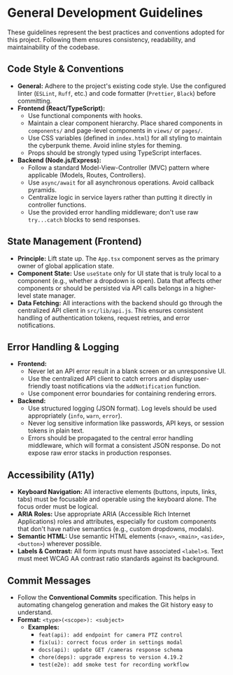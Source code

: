 # General Development Guidelines

These guidelines represent the best practices and conventions adopted for this project. Following them ensures consistency, readability, and maintainability of the codebase.

## Code Style & Conventions

*   **General:** Adhere to the project's existing code style. Use the configured linter (`ESLint`, `Ruff`, etc.) and code formatter (`Prettier`, `Black`) before committing.
*   **Frontend (React/TypeScript):**
    *   Use functional components with hooks.
    *   Maintain a clear component hierarchy. Place shared components in `components/` and page-level components in `views/` or `pages/`.
    *   Use CSS variables (defined in `index.html`) for all styling to maintain the cyberpunk theme. Avoid inline styles for theming.
    *   Props should be strongly typed using TypeScript interfaces.
*   **Backend (Node.js/Express):**
    *   Follow a standard Model-View-Controller (MVC) pattern where applicable (Models, Routes, Controllers).
    *   Use `async/await` for all asynchronous operations. Avoid callback pyramids.
    *   Centralize logic in service layers rather than putting it directly in controller functions.
    *   Use the provided error handling middleware; don't use raw `try...catch` blocks to send responses.

## State Management (Frontend)

*   **Principle:** Lift state up. The `App.tsx` component serves as the primary owner of global application state.
*   **Component State:** Use `useState` only for UI state that is truly local to a component (e.g., whether a dropdown is open). Data that affects other components or should be persisted via API calls belongs in a higher-level state manager.
*   **Data Fetching:** All interactions with the backend should go through the centralized API client in `src/lib/api.js`. This ensures consistent handling of authentication tokens, request retries, and error notifications.

## Error Handling & Logging

*   **Frontend:**
    *   Never let an API error result in a blank screen or an unresponsive UI.
    *   Use the centralized API client to catch errors and display user-friendly toast notifications via the `addNotification` function.
    *   Use component error boundaries for containing rendering errors.
*   **Backend:**
    *   Use structured logging (JSON format). Log levels should be used appropriately (`info`, `warn`, `error`).
    *   Never log sensitive information like passwords, API keys, or session tokens in plain text.
    *   Errors should be propagated to the central error handling middleware, which will format a consistent JSON response. Do not expose raw error stacks in production responses.

## Accessibility (A11y)

*   **Keyboard Navigation:** All interactive elements (buttons, inputs, links, tabs) must be focusable and operable using the keyboard alone. The focus order must be logical.
*   **ARIA Roles:** Use appropriate ARIA (Accessible Rich Internet Applications) roles and attributes, especially for custom components that don't have native semantics (e.g., custom dropdowns, modals).
*   **Semantic HTML:** Use semantic HTML elements (`<nav>`, `<main>`, `<aside>`, `<button>`) wherever possible.
*   **Labels & Contrast:** All form inputs must have associated `<label>`s. Text must meet WCAG AA contrast ratio standards against its background.

## Commit Messages

*   Follow the **Conventional Commits** specification. This helps in automating changelog generation and makes the Git history easy to understand.
*   **Format:** `<type>(<scope>): <subject>`
    *   **Examples:**
        *   `feat(api): add endpoint for camera PTZ control`
        *   `fix(ui): correct focus order in settings modal`
        *   `docs(api): update GET /cameras response schema`
        *   `chore(deps): upgrade express to version 4.19.2`
        *   `test(e2e): add smoke test for recording workflow`